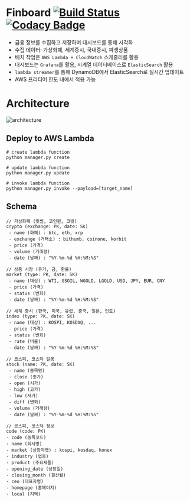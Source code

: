# Finboard [![Build Status](https://travis-ci.org/Swalloow/finboard.svg?branch=master)](https://travis-ci.org/Swalloow/finboard) [![Codacy Badge](https://api.codacy.com/project/badge/Grade/f853e1b3eaa24a0590b5a66245406616)](https://www.codacy.com/app/Swalloow/finboard?utm_source=github.com&amp;utm_medium=referral&amp;utm_content=Swalloow/finboard&amp;utm_campaign=Badge_Grade)

- 금융 정보를 수집하고 저장하며 대시보드를 통해 시각화
- 수집 데이터: 가상화폐, 세계증시, 국내증시, 파생상품
- 배치 작업은 `AWS Lambda + CloudWatch` 스케줄러를 활용
- 대시보드는 `Grafana`를 활용, 시계열 데이터베이스로 `ElasticSearch` 활용
- `lambda streamer`를 통해 DynamoDB에서 ElasticSearch로 실시간 업데이트
- AWS 프리티어 한도 내에서 적용 가능

# Architecture
![architecture](http://drive.google.com/uc?export=view&id=1Dt0dNppLMPp1hAWrj8y8au0Y5QO-DUHN)

## Deploy to AWS Lambda

```
# create lambda function
python manager.py create

# update lambda function
python manager.py update

# invoke lambda function
python manager.py invoke --payload=[target_name]
```

## Schema

```
// 가상화폐 (빗썸, 코인원, 코빗)
crypto (exchange: PK, date: SK)
 - name (화폐) : btc, eth, xrp
 - exchange (거래소) : bithumb, coinone, korbit
 - price (가격)
 - volume (거래량)
 - date (날짜) : "%Y-%m-%d %H:%M:%S"
```
```
// 상품 시장 (유가, 금, 환율)
market (type: PK, date: SK)
 - name (대상) : WTI, GSOIL, WGOLD, LGOLD, USD, JPY, EUR, CNY
 - price (가격)
 - status (변화)
 - date (날짜) : "%Y-%m-%d %H:%M:%S"
```
```
// 세계 증시 (한국, 미국, 유럽, 중국, 일본, 인도)
index (type: PK, date: SK)
 - name (대상) : KOSPI, KOSDAQ, ...
 - price (가격)
 - status (변화)
 - rate (비율)
 - date (날짜) : "%Y-%m-%d %H:%M:%S"
```
```
// 코스피, 코스닥 일봉
stock (name: PK, date: SK)
 - name (종목명)
 - close (종가)
 - open (시가)
 - high (고가)
 - low (저가)
 - diff (변화)
 - volume (거래량)
 - date (날짜) : "%Y-%m-%d %H:%M:%S"
```
```
// 코스피, 코스닥 정보
code (code: PK)
- code (종목코드)
- name (회사명)
- market (상장마켓) : kospi, kosdaq, konex
- industry (업종)
- product (주요제품)
- opening_date (상장일)
- closing_month (결산월)
- ceo (대표자명)
- homepage (홈페이지)
- local (지역)
```
